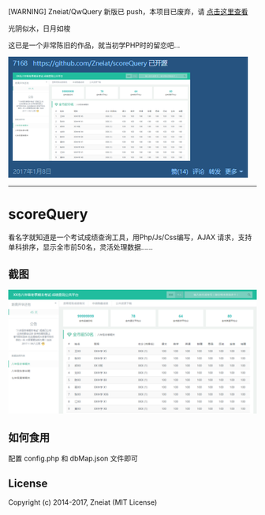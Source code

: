 [WARNING] Zneiat/QwQuery 新版已 push，本项目已废弃，请 [点击这里查看](https://github.com/Zneiat/QwQuery)

光阴似水，日月如梭

这已是一个非常陈旧的作品，就当初学PHP时的留恋吧...

![image](./docs/qzone.png)

---

# scoreQuery

看名字就知道是一个考试成绩查询工具，用Php/Js/Css编写，AJAX 请求，支持单科排序，显示全市前50名，灵活处理数据......

## 截图
![image](./docs/psb.png)

## 如何食用
配置 config.php 和 dbMap.json 文件即可

## License
Copyright (c) 2014-2017, Zneiat (MIT License)